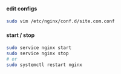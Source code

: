 #### edit configs
```bash
sudo vim /etc/nginx/conf.d/site.com.conf
```

#### start / stop
```bash
sudo service nginx start
sudo service nginx stop
# or
sudo systemctl restart nginx
```
